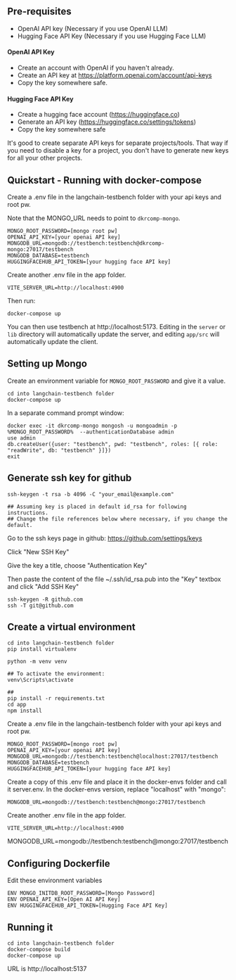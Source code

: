 
## Pre-requisites 

- OpenAI API key (Necessary if you use OpenAI LLM)
- Hugging Face API Key (Necessary if you use Hugging Face LLM)


#### OpenAI API Key

- Create an account with OpenAI if you haven't already.
- Create an API key at https://platform.openai.com/account/api-keys
- Copy the key somewhere safe.

#### Hugging Face API Key

- Create a hugging face account (https://huggingface.co)
- Generate an API key  (https://huggingface.co/settings/tokens)
- Copy the key somewhere safe

It's good to create separate API keys for separate projects/tools. That way if you need to disable a key for a project, you don't have to generate new keys for all your other projects.

## Quickstart - Running with docker-compose

Create a .env file in the langchain-testbench folder with your api keys and root pw.

Note that the MONGO_URL needs to point to `dkrcomp-mongo`.

```.env
MONGO_ROOT_PASSWORD=[mongo root pw]
OPENAI_API_KEY=[your openai API key]
MONGODB_URL=mongodb://testbench:testbench@dkrcomp-mongo:27017/testbench
MONGODB_DATABASE=testbench
HUGGINGFACEHUB_API_TOKEN=[your hugging face API key]
```

Create another .env file in the app folder.

```app/.env
VITE_SERVER_URL=http://localhost:4900
```

Then run:
```
docker-compose up
```

You can then use testbench at http://localhost:5173. Editing in the `server` or `lib` directory will automatically update the server, and editing `app/src` will automatically update the client.

## Setting up Mongo

Create an environment variable for `MONGO_ROOT_PASSWORD` and give it a value.

``` Launch-Mongo
cd into langchain-testbench folder
docker-compose up
```

In a separate command prompt window:

``` Create-User
docker exec -it dkrcomp-mongo mongosh -u mongoadmin -p %MONGO_ROOT_PASSWORD%  --authenticationDatabase admin
use admin
db.createUser({user: "testbench", pwd: "testbench", roles: [{ role: "readWrite", db: "testbench" }]})
exit
```


## Generate ssh key for github

```
ssh-keygen -t rsa -b 4096 -C "your_email@example.com"

## Assuming key is placed in default id_rsa for following instructions.
## Change the file references below where necessary, if you change the default.
```

Go to the ssh keys page in github: https://github.com/settings/keys

Click "New SSH Key"

Give the key a title, choose "Authentication Key"

Then paste the content of the file ~/.ssh/id_rsa.pub into the "Key" textbox and click "Add SSH Key"

``` Setup ssh
ssh-keygen -R github.com
ssh -T git@github.com
```

## Create a virtual environment

``` Install-venv
cd into langchain-testbench folder
pip install virtualenv

python -m venv venv

## To activate the environment:
venv\Scripts\activate

## 
pip install -r requirements.txt
cd app
npm install
```

Create a .env file in the langchain-testbench folder with your api keys and root pw.

```.env
MONGO_ROOT_PASSWORD=[mongo root pw]
OPENAI_API_KEY=[your openai API key]
MONGODB_URL=mongodb://testbench:testbench@localhost:27017/testbench
MONGODB_DATABASE=testbench
HUGGINGFACEHUB_API_TOKEN=[your hugging face API key]
```

Create a copy of this .env file and place it in the docker-envs folder and call it server.env. In the docker-envs version,
replace "localhost" with "mongo":
```
MONGODB_URL=mongodb://testbench:testbench@mongo:27017/testbench
```

Create another .env file in the app folder.

```app/.env
VITE_SERVER_URL=http://localhost:4900
```

MONGODB_URL=mongodb://testbench:testbench@mongo:27017/testbench

## Configuring Dockerfile

Edit these environment variables

```
ENV MONGO_INITDB_ROOT_PASSWORD=[Mongo Password]
ENV OPENAI_API_KEY=[Open AI API Key]
ENV HUGGINGFACEHUB_API_TOKEN=[Hugging Face API Key]
```

## Running it

```
cd into langchain-testbench folder
docker-compose build
docker-compose up
```

URL is http://localhost:5137
